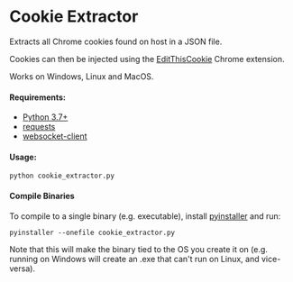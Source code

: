 # Cookie Extractor

Extracts all Chrome cookies found on host in a JSON file.

Cookies can then be injected using the [EditThisCookie](https://chrome.google.com/webstore/detail/editthiscookie/fngmhnnpilhplaeedifhccceomclgfbg?hl=en) Chrome extension.

Works on Windows, Linux and MacOS. 

#### Requirements:
- [Python 3.7+](https://www.python.org/downloads/)
- [requests](https://pypi.org/project/requests/)
- [websocket-client](https://pypi.org/project/websocket_client/)

#### Usage:

`python cookie_extractor.py`

#### Compile Binaries
To compile to a single binary (e.g. executable), install [pyinstaller](https://pypi.org/project/PyInstaller/) and run:

`pyinstaller --onefile cookie_extractor.py`

Note that this will make the binary tied to the OS you create it on (e.g. running on Windows will create an .exe that can't run on Linux, and vice-versa).
